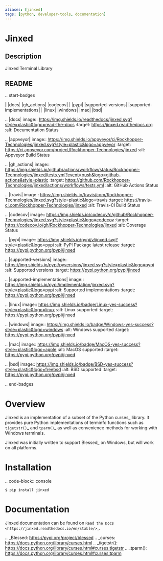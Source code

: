 ```yaml
---
aliases: [jinxed]
tags: [python, developer-tools, documentation]
---
```


# Jinxed

## Description

Jinxed Terminal Library

## README

.. start-badges

| |docs| |gh_actions| |codecov|
| |pypi| |supported-versions| |supported-implementations|
| |linux| |windows| |mac| |bsd|

.. |docs| image:: https://img.shields.io/readthedocs/jinxed.svg?style=plastic&logo=read-the-docs
    :target: https://jinxed.readthedocs.org
    :alt: Documentation Status

.. |appveyor| image:: https://img.shields.io/appveyor/ci/Rockhopper-Technologies/jinxed.svg?style=plastic&logo=appveyor
    :target: https://ci.appveyor.com/project/Rockhopper-Technologies/jinxed
    :alt: Appveyor Build Status

.. |gh_actions| image:: https://img.shields.io/github/actions/workflow/status/Rockhopper-Technologies/jinxed/tests.yml?event=push&logo=github-actions&style=plastic
    :target: https://github.com/Rockhopper-Technologies/jinxed/actions/workflows/tests.yml
    :alt: GitHub Actions Status

.. |travis| image:: https://img.shields.io/travis/com/Rockhopper-Technologies/jinxed.svg?style=plastic&logo=travis
    :target: https://travis-ci.com/Rockhopper-Technologies/jinxed
    :alt: Travis-CI Build Status

.. |codecov| image:: https://img.shields.io/codecov/c/github/Rockhopper-Technologies/jinxed.svg?style=plastic&logo=codecov
    :target: https://codecov.io/gh/Rockhopper-Technologies/jinxed
    :alt: Coverage Status

.. |pypi| image:: https://img.shields.io/pypi/v/jinxed.svg?style=plastic&logo=pypi
    :alt: PyPI Package latest release
    :target: https://pypi.python.org/pypi/jinxed

.. |supported-versions| image:: https://img.shields.io/pypi/pyversions/jinxed.svg?style=plastic&logo=pypi
    :alt: Supported versions
    :target: https://pypi.python.org/pypi/jinxed

.. |supported-implementations| image:: https://img.shields.io/pypi/implementation/jinxed.svg?style=plastic&logo=pypi
    :alt: Supported implementations
    :target: https://pypi.python.org/pypi/jinxed

.. |linux| image:: https://img.shields.io/badge/Linux-yes-success?style=plastic&logo=linux
    :alt: Linux supported
    :target: https://pypi.python.org/pypi/jinxed

.. |windows| image:: https://img.shields.io/badge/Windows-yes-success?style=plastic&logo=windows
    :alt: Windows supported
    :target: https://pypi.python.org/pypi/jinxed

.. |mac| image:: https://img.shields.io/badge/MacOS-yes-success?style=plastic&logo=apple
    :alt: MacOS supported
    :target: https://pypi.python.org/pypi/jinxed

.. |bsd| image:: https://img.shields.io/badge/BSD-yes-success?style=plastic&logo=freebsd
    :alt: BSD supported
    :target: https://pypi.python.org/pypi/jinxed

.. end-badges


Overview
========

Jinxed is an implementation of a subset of the Python curses_ library.
It provides pure Python implementations of terminfo functions such as `tigetstr()`_
and `tparm()`_ as well as convenience methods for working with Windows terminals.

Jinxed was initially written to support Blessed_ on Windows, but will work on all platforms.


Installation
============

.. code-block:: console

    $ pip install jinxed


Documentation
=============

Jinxed documentation can be found on `Read the Docs <https://jinxed.readthedocs.io/en/stable/>`_.

.. _Blessed: https://pypi.org/project/blessed
.. _curses: https://docs.python.org/library/curses.html
.. _tigetstr(): https://docs.python.org/library/curses.html#curses.tigetstr
.. _tparm(): https://docs.python.org/library/curses.html#curses.tparm
